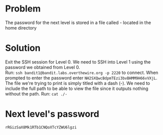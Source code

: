 # Problem
The password for the next level is stored in a file called - located in the home directory

# Solution
Exit the SSH session for Level 0. We need to SSH into Level 1 using the password we obtained from Level 0.<br>
Run: `ssh bandit1@bandit.labs.overthewire.org -p 2220` to connect. When prompted to enter the password enter `NH2SXQwcBdpmTEzi3bvBHMM9H66vVXjL`.<br>
The file we're trying to print is simply titled with a dash (-). We need to include the full path to be able to view the file since it outputs nothing without the path. Run: `cat ./-`

# Next level's password
`rRGizSaX8Mk1RTb1CNQoXTcYZWU6lgzi`
